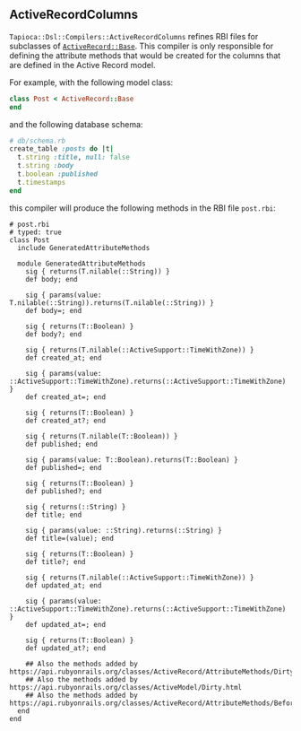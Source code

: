 ## ActiveRecordColumns

`Tapioca::Dsl::Compilers::ActiveRecordColumns` refines RBI files for subclasses of
[`ActiveRecord::Base`](https://api.rubyonrails.org/classes/ActiveRecord/Base.html).
This compiler is only responsible for defining the attribute methods that would be
created for the columns that are defined in the Active Record model.

For example, with the following model class:
~~~rb
class Post < ActiveRecord::Base
end
~~~

and the following database schema:

~~~rb
# db/schema.rb
create_table :posts do |t|
  t.string :title, null: false
  t.string :body
  t.boolean :published
  t.timestamps
end
~~~

this compiler will produce the following methods in the RBI file
`post.rbi`:

~~~rbi
# post.rbi
# typed: true
class Post
  include GeneratedAttributeMethods

  module GeneratedAttributeMethods
    sig { returns(T.nilable(::String)) }
    def body; end

    sig { params(value: T.nilable(::String)).returns(T.nilable(::String)) }
    def body=; end

    sig { returns(T::Boolean) }
    def body?; end

    sig { returns(T.nilable(::ActiveSupport::TimeWithZone)) }
    def created_at; end

    sig { params(value: ::ActiveSupport::TimeWithZone).returns(::ActiveSupport::TimeWithZone) }
    def created_at=; end

    sig { returns(T::Boolean) }
    def created_at?; end

    sig { returns(T.nilable(T::Boolean)) }
    def published; end

    sig { params(value: T::Boolean).returns(T::Boolean) }
    def published=; end

    sig { returns(T::Boolean) }
    def published?; end

    sig { returns(::String) }
    def title; end

    sig { params(value: ::String).returns(::String) }
    def title=(value); end

    sig { returns(T::Boolean) }
    def title?; end

    sig { returns(T.nilable(::ActiveSupport::TimeWithZone)) }
    def updated_at; end

    sig { params(value: ::ActiveSupport::TimeWithZone).returns(::ActiveSupport::TimeWithZone) }
    def updated_at=; end

    sig { returns(T::Boolean) }
    def updated_at?; end

    ## Also the methods added by https://api.rubyonrails.org/classes/ActiveRecord/AttributeMethods/Dirty.html
    ## Also the methods added by https://api.rubyonrails.org/classes/ActiveModel/Dirty.html
    ## Also the methods added by https://api.rubyonrails.org/classes/ActiveRecord/AttributeMethods/BeforeTypeCast.html
  end
end
~~~

